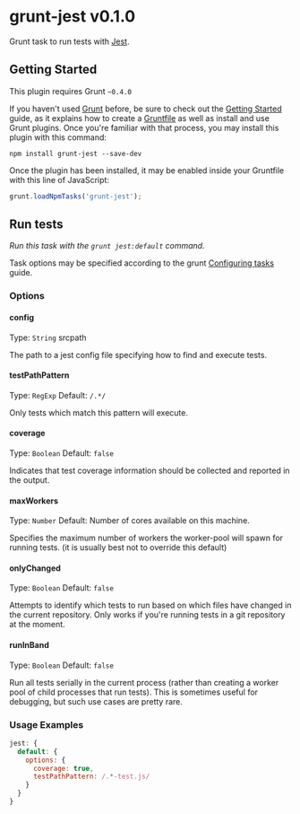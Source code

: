 # grunt-jest v0.1.0

Grunt task to run tests with [Jest](http://facebook.github.io/jest/).



## Getting Started
This plugin requires Grunt `~0.4.0`

If you haven't used [Grunt](http://gruntjs.com/) before, be sure to check out the [Getting Started](http://gruntjs.com/getting-started) guide, as it explains how to create a [Gruntfile](http://gruntjs.com/sample-gruntfile) as well as install and use Grunt plugins. Once you're familiar with that process, you may install this plugin with this command:

```shell
npm install grunt-jest --save-dev
```

Once the plugin has been installed, it may be enabled inside your Gruntfile with this line of JavaScript:

```js
grunt.loadNpmTasks('grunt-jest');
```



## Run tests
_Run this task with the `grunt jest:default` command._

Task options may be specified according to the grunt [Configuring tasks](http://gruntjs.com/configuring-tasks) guide.
### Options

#### config
Type: `String` srcpath

The path to a jest config file specifying how to find and execute tests.

#### testPathPattern
Type: `RegExp`
Default: `/.*/`

Only tests which match this pattern will execute.

#### coverage
Type: `Boolean`
Default: `false`

Indicates that test coverage information should be collected and reported in the output.

#### maxWorkers
Type: `Number`
Default: Number of cores available on this machine.

Specifies the maximum number of workers the worker-pool will spawn for running tests.
(it is usually best not to override this default)

#### onlyChanged
Type: `Boolean`
Default: `false`

Attempts to identify which tests to run based on which files have changed in
the current repository. Only works if you're running tests in a git repository at the moment.

#### runInBand
Type: `Boolean`
Default: `false`

Run all tests serially in the current process (rather than creating a worker pool of child
processes that run tests). This is sometimes useful for debugging, but such use cases are pretty rare.



### Usage Examples

```js
jest: {
  default: {
    options: {
      coverage: true,
      testPathPattern: /.*-test.js/
    }
  }
}
```
